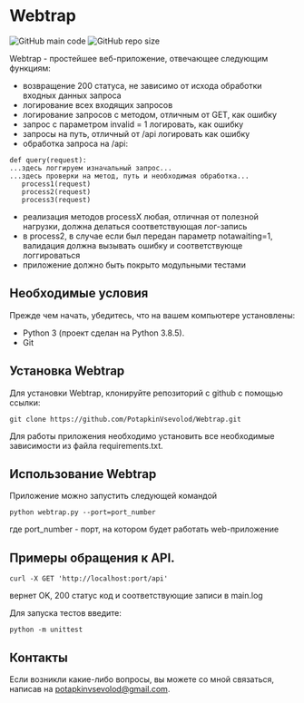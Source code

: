 # Webtrap

![GitHub main code](https://img.shields.io/github/languages/top/PotapkinVsevolod/Webtrap)
![GitHub repo size](https://img.shields.io/github/repo-size/potapkinvsevolod/Webtrap)

Webtrap - простейшее веб-приложение, отвечающее следующим функциям:
* возвращение 200 статуса, не зависимо от исхода обработки входных данных запроса
* логирование всех входящих запросов
* логирование запросов с методом, отличным от GET, как ошибку
* запрос с параметром invalid = 1 логировать, как ошибку
* запросы на путь, отличный от /api логировать как ошибку
* обработка запроса на /api:
```
def query(request):
...здесь логгируем изначальный запрос...
...здесь проверки на метод, путь и необходимая обработка...
   process1(request)
   process2(request)
   process3(request)
```
* реализация методов processX любая, отличная от полезной нагрузки, должна делаться соответствующая лог-запись
* в process2, в случае если был передан параметр notawaiting=1, валидация должна вызывать ошибку и соответствующе логгироваться
* приложение должно быть покрыто модульными тестами

## Необходимые условия

Прежде чем начать, убедитесь, что на вашем компьютере установлены:
* Python 3 (проект сделан на Python 3.8.5).
* Git

## Установка Webtrap

Для установки Webtrap, клонируйте репозиторий с github с помощью ссылки:

```
git clone https://github.com/PotapkinVsevolod/Webtrap.git
```
Для работы приложения необходимо установить все необходимые зависимости из файла requirements.txt.

## Использование Webtrap
Приложение можно запустить следующей командой
```
python webtrap.py --port=port_number
```
где port_number - порт, на котором будет работать web-приложение

## Примеры обращения к API.
```
curl -X GET 'http://localhost:port/api'
```
вернет OK, 200 статус код и соответствующие записи в main.log

Для запуска тестов введите:
```
python -m unittest
```
## Контакты

Если возникли какие-либо вопросы, вы можете со мной связаться, написав на <potapkinvsevolod@gmail.com>.
